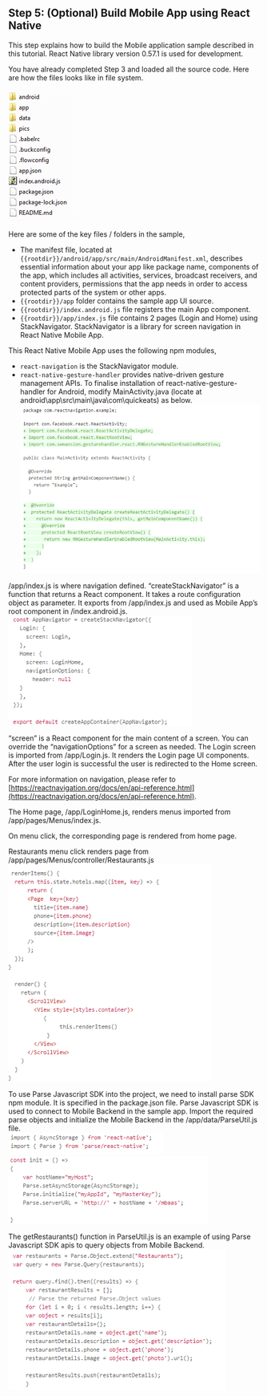 ## Step 5:  (Optional) Build Mobile App using React Native

This step explains how to build the Mobile application sample described in this tutorial.  React Native library version 0.57.1 is used for development.  

You have already completed Step 3 and loaded all the source code.  Here are how the files looks like in file system.  

![s5a](./imgs/s5a.png)  

Here are some of the key files / folders in the sample,
*  The manifest file, located at `{{rootdir}}/android/app/src/main/AndroidManifest.xml`, describes essential information about your app like package name, components of the app, which includes all activities, services, broadcast receivers, and content providers,  permissions that the app needs in order to access protected parts of the system or other apps.
*  `{{rootdir}}/app` folder contains the sample app UI source.
*  `{{rootdir}}/index.android.js` file registers the main App component.
*  `{{rootdir}}/app/index.js` file contains 2 pages (Login and Home) using StackNavigator.   StackNavigator is a library for screen navigation in React Native Mobile App.

This React Native Mobile App uses the following npm modules,
*  `react-navigation` is the StackNavigator module.
*  `react-native-gesture-handler` provides native-driven gesture management APIs.  To finalise installation of react-native-gesture-handler for Android, modify MainActivity.java (locate at android\app\src\main\java\com\quickeats) as below.  
![s5b](./imgs/s5b.png)  


/app/index.js is where navigation defined.  “createStackNavigator” is a function that returns a React component. It takes a route configuration object as parameter.  It exports from /app/index.js and used as Mobile App’s root component in /index.android.js.  
![s5c](./imgs/s5c.png)  

“screen” is a React component for the main content of a screen.  You can override the “navigationOptions” for a screen as needed.
The Login screen is imported from /app/Login.js. It renders the Login page UI components.  After the user login is successful the user is redirected to the Home screen.  

For more information on navigation, please refer to [https://reactnavigation.org/docs/en/api-reference.html](https://reactnavigation.org/docs/en/api-reference.html).  
  
The Home page, /app/LoginHome.js, renders menus imported from /app/pages/Menus/index.js.  

On menu click, the corresponding page is rendered from home page.  
 
Restaurants menu click renders page from /app/pages/Menus/controller/Restaurants.js  
![s5d](./imgs/s5d.png)

To use Parse Javascript SDK into the project, we need to install parse SDK npm module.  It is specified in the package.json file.  Parse Javascript SDK is used to connect to Mobile Backend in the sample app.  Import the required parse objects and initialize the Mobile Backend in the /app/data/ParseUtil.js file.  
![s5e](./imgs/s5e.png)  
![s5f](./imgs/s5f.png)    

The getRestaurants() function in ParseUtil.js is an example of using Parse Javascript SDK apis to query objects from Mobile Backend.  
![s5g](./imgs/s5g.png)  




  

  
  
 



